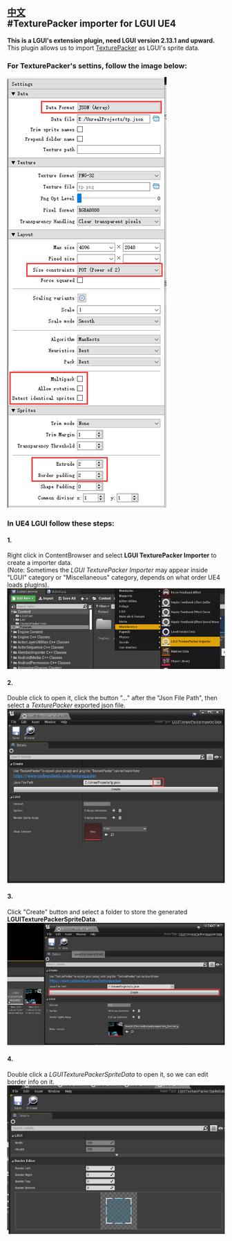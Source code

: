[中文](./README.md)  
#TexturePacker importer for LGUI UE4
---
**This is a LGUI's extension plugin, need LGUI version 2.13.1 and upward.**  
This plugin allows us to import [TexturePacker](https://www.codeandweb.com/texturepacker) as LGUI's sprite data.  
### For TexturePacker's settins, follow the image below:  
![](./Resources/TP_Settings.png) 
### In UE4 LGUI follow these steps:  
#### 1.  
Right click in ContentBrowser and select **LGUI TexturePacker Importer** to create a importer data.  
(Note: Sometimes the *LGUI TexturePacker Importer* may appear inside "LGUI" category or "Miscellaneous" category, depends on what order UE4 loads plugins).  
![](./Resources/Step1.png)
#### 2.  
Double click to open it, click the button "..." after the "Json File Path", then select a *TexturePacker* exported json file.  
![](./Resources/Step2.png)
#### 3.  
Click "Create" button and select a folder to store the generated **LGUITexturePackerSpriteData**.  
![](./Resources/Step3.png)
#### 4.  
Double click a *LGUITexturePackerSpriteData* to open it, so we can edit border info on it.  
![](./Resources/Step4.png)
